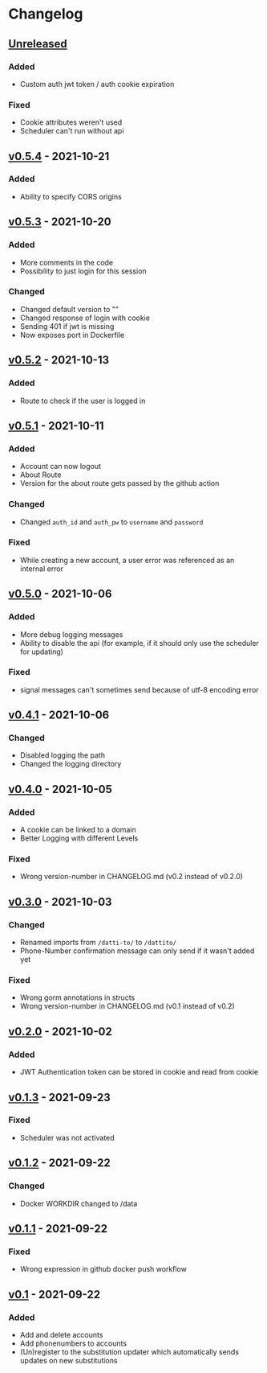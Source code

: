 # Changelog

<!--
The format is based on [Keep a Changelog](https://keepachangelog.com/en/1.0.0/),
and this project adheres to [Semantic Versioning](https://semver.org/spec/v2.0.0.html).
-->

## [Unreleased]

### Added

- Custom auth jwt token / auth cookie expiration

### Fixed

- Cookie attributes weren't used
- Scheduler can't run without api

## [v0.5.4] - 2021-10-21

### Added

- Ability to specify CORS origins

## [v0.5.3] - 2021-10-20

### Added

- More comments in the code
- Possibility to just login for this session

### Changed

- Changed default version to ""
- Changed response of login with cookie
- Sending 401 if jwt is missing
- Now exposes port in Dockerfile

## [v0.5.2] - 2021-10-13

### Added

- Route to check if the user is logged in

## [v0.5.1] - 2021-10-11

### Added

- Account can now logout
- About Route
- Version for the about route gets passed by the github action

### Changed

- Changed `auth_id` and `auth_pw` to `username` and `password`

### Fixed

- While creating a new account, a user error was referenced as an internal error

## [v0.5.0] - 2021-10-06

### Added

- More debug logging messages
- Ability to disable the api (for example, if it should only use the scheduler
  for updating)

### Fixed

- signal messages can't sometimes send because of utf-8 encoding error

## [v0.4.1] - 2021-10-06

### Changed

- Disabled logging the path
- Changed the logging directory

## [v0.4.0] - 2021-10-05

### Added

- A cookie can be linked to a domain
- Better Logging with different Levels

### Fixed

- Wrong version-number in CHANGELOG.md (v0.2 instead of v0.2.0)

## [v0.3.0] - 2021-10-03

### Changed

- Renamed imports from `/datti-to/` to `/dattito/`
- Phone-Number confirmation message can only send if it wasn't added yet

### Fixed

- Wrong gorm annotations in structs
- Wrong version-number in CHANGELOG.md (v0.1 instead of v0.2)

## [v0.2.0] - 2021-10-02

### Added

- JWT Authentication token can be stored in cookie and read from cookie

## [v0.1.3] - 2021-09-23

### Fixed

- Scheduler was not activated

## [v0.1.2] - 2021-09-22

### Changed

- Docker WORKDIR changed to /data

## [v0.1.1] - 2021-09-22

### Fixed

- Wrong expression in github docker push workflow

## [v0.1] - 2021-09-22

### Added

- Add and delete accounts
- Add phonenumbers to accounts
- (Un)register to the substitution updater which automatically sends updates on
  new substitutions

[Unreleased]: https://github.com/Dattito/purrmannplus-backend/compare/v0.5.4...dev
[v0.5.4]: https://github.com/Dattito/purrmannplus-backend/compare/v0.5.3...v0.5.4
[v0.5.3]: https://github.com/Dattito/purrmannplus-backend/compare/v0.5.2...v0.5.3
[v0.5.2]: https://github.com/Dattito/purrmannplus-backend/compare/v0.5.1...v0.5.2
[v0.5.1]: https://github.com/Dattito/purrmannplus-backend/compare/v0.5.0...v0.5.1
[v0.5.0]: https://github.com/Dattito/purrmannplus-backend/compare/v0.4.1...v0.5.0
[v0.4.1]: https://github.com/Dattito/purrmannplus-backend/compare/v0.4.0...v0.4.1
[v0.4.0]: https://github.com/Dattito/purrmannplus-backend/compare/v0.3.0...v0.4.0
[v0.3.0]: https://github.com/Dattito/purrmannplus-backend/compare/v0.2.0...v0.3.0
[v0.2.0]: https://github.com/Dattito/purrmannplus-backend/compare/v0.1.3...v0.2.0
[v0.1.3]: https://github.com/Dattito/purrmannplus-backend/compare/v0.1.2...v0.1.3
[v0.1.2]: https://github.com/Dattito/purrmannplus-backend/compare/v0.1.1...v0.1.2
[v0.1.1]: https://github.com/Dattito/purrmannplus-backend/compare/v0.1...v0.1.1
[v0.1]: https://github.com/Dattito/purrmannplus-backend/releases/tag/v0.1
